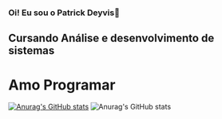 ### Oi! Eu sou o Patrick Deyvis👋

## Cursando Análise e desenvolvimento de sistemas
 
# Amo Programar

[![Anurag's GitHub stats](https://github-readme-stats.vercel.app/api?username=patrickdeyvis)](https://github.com/anuraghazra/github-readme-stats)
![Anurag's GitHub stats](https://github-readme-stats.vercel.app/api?username=patrickdeyvis&hide=contribs,prs)
